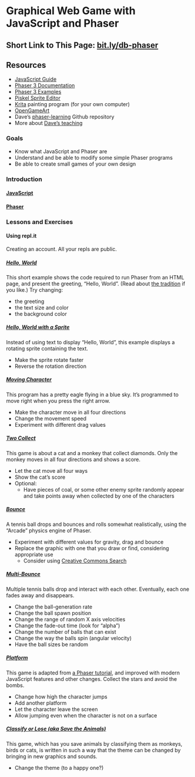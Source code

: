 # Graphical Web Game with JavaScript and Phaser

## Short Link to This Page: [bit.ly/db-phaser](https://bit.ly/db-phaser)

## Resources
- [JavaScript Guide](https://developer.mozilla.org/en-US/docs/Web/JavaScript/Guide)
- [Phaser 3 Documentation](https://photonstorm.github.io/phaser3-docs/)
- [Phaser 3 Examples](https://labs.phaser.io/index.html)
- [Piskel Sprite Editor](https://www.piskelapp.com/)
- [Krita](https://krita.org/en/) painting program (for your own computer)
- [OpenGameArt](https://opengameart.org/)
- Dave’s [phaser-learning](https://github.com/dcbriccetti/phaser-lessons/) Github repository
- More about [Dave’s teaching](https://davebsoft.com/programming-for-kids/)

### Goals
- Know what JavaScript and Phaser are
- Understand and be able to modify some simple Phaser programs
- Be able to create small games of your own design

### Introduction
#### [JavaScript](https://en.wikipedia.org/wiki/JavaScript)
#### [Phaser](http://phaser.io)

### Lessons and Exercises

#### Using repl.it
Creating an account. All your repls are public.

##### [Hello, World](https://repl.it/@dcbriccetti/hello)
This short example shows the code required to run Phaser from an
HTML page, and present the greeting, “Hello, World”. (Read about [the
tradition](https://en.wikipedia.org/wiki/%22Hello,_World!%22_program)
if you like.) Try changing:
- the greeting
- the text size and color
- the background color

##### [Hello, World with a Sprite](https://repl.it/@dcbriccetti/hello-sprite)
Instead of using text to display “Hello, World”,
this example displays a rotating sprite containing the text.
- Make the sprite rotate faster
- Reverse the rotation direction

##### [Moving Character](https://repl.it/@dcbriccetti/moving-character)
This program has a pretty eagle flying in a blue sky. It’s programmed to
move right when you press the right arrow.
- Make the character move in all four directions
- Change the movement speed
- Experiment with different drag values

##### [Two Collect](https://repl.it/@dcbriccetti/two-collect)
This game is about a cat and a monkey that collect diamonds. Only
the monkey moves in all four directions and shows a score.
- Let the cat move all four ways
- Show the cat’s score
- Optional:
    - Have pieces of coal, or some other enemy sprite randomly
    appear and take points away when collected by one of the characters

##### [Bounce](https://repl.it/@dcbriccetti/bounce)
A tennis ball drops and bounces and rolls somewhat realistically, using
the “Arcade” physics engine of Phaser.
- Experiment with different values for gravity, drag and bounce
- Replace the graphic with one that you draw or find, considering appropriate use
    - Consider using [Creative Commons Search](https://search.creativecommons.org/)

##### [Multi-Bounce](https://repl.it/@dcbriccetti/multi-bounce)
Multiple tennis balls drop and interact with each other. Eventually,
each one fades away and disappears.
- Change the ball-generation rate
- Change the ball spawn position
- Change the range of random X axis velocities
- Change the fade-out time (look for “alpha”)
- Change the number of balls that can exist
- Change the way the balls spin (angular velocity)
- Have the ball sizes be random

##### [Platform](https://repl.it/@dcbriccetti/platform)
This game is adapted from [a Phaser tutorial](https://phaser.io/tutorials/making-your-first-phaser-3-game), and improved
with modern JavaScript features and other changes. Collect the stars
and avoid the bombs.
- Change how high the character jumps
- Add another platform
- Let the character leave the screen
- Allow jumping even when the character is not on a surface

##### [Classify or Lose (aka Save the Animals)](https://repl.it/@dcbriccetti/classify-or-lose)
This game, which has you save animals by classifying them as monkeys,
birds or cats, is written in such a way that the theme can be changed
by bringing in new graphics and sounds.
- Change the theme (to a happy one?)
